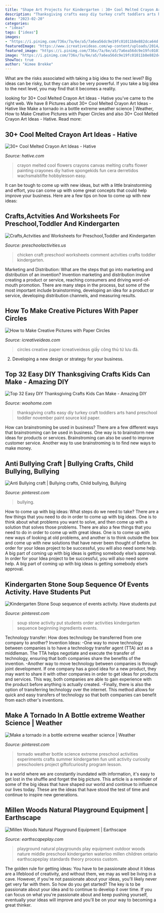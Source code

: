 ```yaml
---
title: "Shape Art Projects For Kindergarten : 30+ Cool Melted Crayon Art Ideas"
description: "Thanksgiving crafts easy diy turkey craft toddlers arts hand preschool toddler november paint source kid paper"
date: "2023-02-20"
categories:
- "ideas"
tags: ["ideas"]
images:
- "https://i.pinimg.com/736x/7a/6e/a5/7a6ea56dc9e19fc01011b8e882dca64d.jpg"
featuredImage: "https://www.icreativeideas.com/wp-content/uploads/2014/05/How-to-Make-Creative-Pictures-with-Paper-Circles-5.jpg"
featured_image: "https://i.pinimg.com/736x/7a/6e/a5/7a6ea56dc9e19fc01011b8e882dca64d.jpg"
image: "https://i.pinimg.com/736x/7a/6e/a5/7a6ea56dc9e19fc01011b8e882dca64d.jpg"
ShowToc: true
author: "Aimee Brekke"
---
```



What are the risks associated with taking a big idea to the next level?
Big ideas can be risky, but they can also be very powerful. If you take a big idea to the next level, you may find that it becomes a reality.

	

		
looking for 30+ Cool Melted Crayon Art Ideas - Hative you've came to the right web. We have 8 Pictures about 30+ Cool Melted Crayon Art Ideas - Hative like Make a tornado in a bottle extreme weather science | Weather, How to Make Creative Pictures with Paper Circles and also 30+ Cool Melted Crayon Art Ideas - Hative. Read more:
		
    
## 30+ Cool Melted Crayon Art Ideas - Hative

<img loading=lazy src="https://hative.com/wp-content/uploads/2014/04/melted-crayon-art/15-flowers.jpg" onerror="this.onerror=null;this.src='https://tse4.mm.bing.net/th?id=OIP.p_TA_XRZ23g6XZfcSJzzNwHaJ6&amp;pid=15.1';" alt="30+ Cool Melted Crayon Art Ideas - Hative">

_Source: hative.com_

>crayon melted cool flowers crayons canvas melting crafts flower painting crayones diy hative spongekids fun cera derretidos wachsmalstifte hobbylesson easy. 

	

It can be tough to come up with new ideas, but with a little brainstorming and effort, you can come up with some great concepts that could help improve your business. Here are a few tips on how to come up with new ideas: 

    
## Crafts,Actvities And Worksheets For Preschool,Toddler And Kindergarten

<img loading=lazy src="http://www.preschoolactivities.us/wp-content/uploads/2014/12/chicken-craft1.jpg" onerror="this.onerror=null;this.src='https://tse2.mm.bing.net/th?id=OIP.QXz_4eZJ-Iy1q3RhQd1nPQHaJ4&amp;pid=15.1';" alt="Crafts,Actvities and Worksheets for Preschool,Toddler and Kindergarten">

_Source: preschoolactivities.us_

>chicken craft preschool worksheets comment actvities crafts toddler kindergarten. 

	

Marketing and Distribution: What are the steps that go into marketing and distribution of an invention?
Invention marketing and distribution involve creating a product or service, reaching consumers and driving word-of-mouth promotion. There are many steps in the process, but some of the most important include brainstorming, developing an idea for a product or service, developing distribution channels, and measuring results.

    
## How To Make Creative Pictures With Paper Circles

<img loading=lazy src="https://www.icreativeideas.com/wp-content/uploads/2014/05/How-to-Make-Creative-Pictures-with-Paper-Circles-5.jpg" onerror="this.onerror=null;this.src='https://tse2.mm.bing.net/th?id=OIP.hHsxRJY26y_v7DKhPz4wggHaKF&amp;pid=15.1';" alt="How to Make Creative Pictures with Paper Circles">

_Source: icreativeideas.com_

>circles creative paper icreativeideas giấy công thủ từ lưu đã. 

	

2. Developing a new design or strategy for your business.

    
## Top 32 Easy DIY Thanksgiving Crafts Kids Can Make - Amazing DIY

<img loading=lazy src="http://www.woohome.com/wp-content/uploads/2013/11/Thanksgiving-Crafts-Kids-Can-Make-24.jpg" onerror="this.onerror=null;this.src='https://tse4.mm.bing.net/th?id=OIP.ntf7QuoVKY6BwKUIvp3XMwHaJm&amp;pid=15.1';" alt="Top 32 Easy DIY Thanksgiving Crafts Kids Can Make - Amazing DIY">

_Source: woohome.com_

>thanksgiving crafts easy diy turkey craft toddlers arts hand preschool toddler november paint source kid paper. 

	

How can brainstroming be used in business?
There are a few different ways that brainstroming can be used in business. One way is to brainstorm new ideas for products or services. Brainstroming can also be used to improve customer service. Another way to use brainstroming is to find new ways to make money.

    
## Anti Bullying Craft | Bullying Crafts, Child Bullying, Bullying

<img loading=lazy src="https://i.pinimg.com/736x/f6/bc/ab/f6bcab36ec153df14745e293424474c0.jpg" onerror="this.onerror=null;this.src='https://tse4.mm.bing.net/th?id=OIP.EpYS9u4TPDpd-qD7SB_PwgHaNK&amp;pid=15.1';" alt="Anti Bullying craft | Bullying crafts, Child bullying, Bullying">

_Source: pinterest.com_

>bullying. 

	

How to come up with big ideas: What steps do we need to take?
There are a few things that you need to do in order to come up with big ideas. One is to think about what problems you want to solve, and then come up with a solution that solves those problems. There are also a few things that you need to do in order to come up with great ideas. One is to come up with new ways of looking at old problems, and another is to think outside the box and come up with new solutions that have never been thought of before. In order for your Ideas project to be successful, you will also need some help. A big part of coming up with big ideas is getting somebody else’s approval. In order for your Idea project to be successful, you will also need some help. A big part of coming up with big ideas is getting somebody else’s approval.

    
## Kindergarten Stone Soup Sequence Of Events Activity. Have Students Put

<img loading=lazy src="https://i.pinimg.com/736x/7a/6e/a5/7a6ea56dc9e19fc01011b8e882dca64d.jpg" onerror="this.onerror=null;this.src='https://tse1.mm.bing.net/th?id=OIP.ZFVQSrsTLwaqKPpBvEpm9QHaNK&amp;pid=15.1';" alt="Kindergarten Stone Soup sequence of events activity. Have students put">

_Source: pinterest.com_

>soup stone activity put students order activities kindergarten sequence beginning ingredients events. 

	

Technology transfer: How does technology be transferred from one company to another?
Invention Ideas: 
-One way to move technology between companies is to have a technology transfer agent (TTA) act as a middleman. The TTA helps negotiate and execute the transfer of technology, ensuring that both companies share the benefits of the invention. 
-Another way to move technology between companies is through joint development. If one company has a good idea for a new product, they may want to share it with other companies in order to get ideas for products and services. This way, both companies are able to gain experience with the product before anything is actually created. 
-Finally, there is also the option of transferring technology over the internet. This method allows for quick and easy transfers of technology so that both companies can benefit from each other's inventions.

    
## Make A Tornado In A Bottle extreme Weather Science | Weather

<img loading=lazy src="https://i.pinimg.com/736x/0c/cf/75/0ccf75ccafdcf3634be90d748745d3a8--science-crafts-fun-science.jpg" onerror="this.onerror=null;this.src='https://tse2.mm.bing.net/th?id=OIP.ym7i80vIdkfe-bXIwDYlSQHaMF&amp;pid=15.1';" alt="Make a tornado in a bottle extreme weather science | Weather">

_Source: pinterest.com_

>tornado weather bottle science extreme preschool activities experiments crafts summer kindergarten fun unit activity curiosity preschoolers project giftofcuriosity program lesson. 

	

In a world where we are constantly inundated with information, it's easy to get lost in the shuffle and forget the big picture. This article is a reminder of some of the big ideas that have shaped our world and continue to influence our lives today. These are the ideas that have stood the test of time and continue to inspire new generations.

    
## Millen Woods Natural Playground Equipment | Earthscape

<img loading=lazy src="https://www.earthscapeplay.com/wp-content/uploads/2015/06/natural-playgrounds-custom-design-waterloo-768x480.jpg" onerror="this.onerror=null;this.src='https://tse4.mm.bing.net/th?id=OIP.WKjq8BV0x9RJr8GKI2XYdQHaEo&amp;pid=15.1';" alt="Millen Woods Natural Playground Equipment | Earthscape">

_Source: earthscapeplay.com_

>playground natural playgrounds play equipment outdoor woods nature middle preschool kindergarten waterloo millen children ontario earthscapeplay standards theory process custom. 

	

The golden rule for getting ideas: You have to be passionate about it
Ideas are a lifeblood of creativity, and without them, we may as well be living in a cave. However, if you're not passionate about your ideas, you'll likely never get very far with them. So how do you get started? The key is to be passionate about your idea and to continue to develop it over time. If you can focus on what you're passionate about and keep pushing yourself, eventually your ideas will improve and you'll be on your way to becoming a great thinker.

